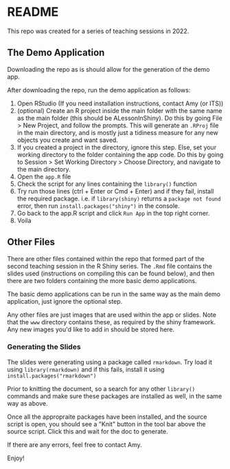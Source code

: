 # README 

This repo was created for a series of teaching sessions in 2022.

## The Demo Application 

Downloading the repo as is should allow for the generation of the demo app. 

After downloading the repo, run the demo application as follows:

1. Open RStudio (If you need installation instructions, contact Amy (or ITS)) 
2. (optional) Create an R project inside the main folder with the same name as the main folder (this should be ALessonInShiny). Do this by going File > New Project, and follow the prompts. This will generate an `.RProj` file in the main directory, and is mostly just a tidiness measure for any new objects you create and want saved. 
3. If you created a project in the directory, ignore this step. Else, set your working directory to the folder containing the app code. Do this by going to Session > Set Working Directory > Choose Directory, and navigate to the main directory. 
4. Open the `app.R` file 
5. Check the script for any lines containing the `library()` function 
6. Try run those lines (ctrl + Enter or Cmd + Enter) and if they fail, install the required package. i.e. if `library(shiny)` returns a `package not found` error, then run `install.packages("shiny")` in the console. 
7. Go back to the app.R script and click `Run App` in the top right corner. 
8. Voila 

## Other Files 

There are other files contained within the repo that formed part of the second teaching session in the R Shiny series. The `.Rmd` file contains the slides used (instructions on compiling this can be found below), and then there are two folders containing the more basic demo applications. 

The basic demo applications can be run in the same way as the main demo application, just ignore the optional step. 

Any other files are just images that are used within the app or slides. Note that the `www` directory contains these, as required by the shiny framework. Any new images you'd like to add in should be stored here.  

### Generating the Slides 

The slides were generating using a package called `rmarkdown`. Try load it using `library(rmarkdown)` and if this fails, install it using `install.packages("rmarkdown")` 

Prior to knitting the document, so a search for any other `library()` commands and make sure these packages are installed as well, in the same way as above. 

Once all the appropraite packages have been installed, and the source script is open, you should see a "Knit" button in the tool bar above the source script. Click this and wait for the doc to generate. 

If there are any errors, feel free to contact Amy. 

Enjoy! 

